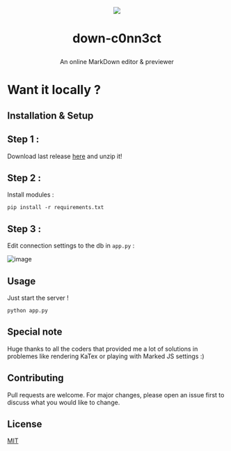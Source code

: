 <p align="center"><img src="https://github.com/0adri3n/down--c0nn3ct/assets/62818208/4316f14e-3cd2-41aa-a16f-f4d53a2926f2"></p>

# <p align="center"> down-c0nn3ct </p>
<p align="center">
An online MarkDown editor &amp; previewer
</p>

# Want it locally ?

## Installation & Setup

<h2>Step 1 :</h2>

Download last release <a href="https://github.com/0adri3n/releases">here</a> and unzip it!

<h2>Step 2 :</h2>

Install modules :
```
pip install -r requirements.txt
```

<h2>Step 3 :</h2>

Edit connection settings to the db in ```app.py``` :

![image](https://github.com/0adri3n/down--c0nn3ct/assets/62818208/f77ad116-678d-495a-b992-18ff02214f6b)


## Usage

Just start the server !

```
python app.py
```

## Special note

Huge thanks to all the coders that provided me a lot of solutions in problemes like rendering KaTex or playing with Marked JS settings :)

## Contributing
Pull requests are welcome. For major changes, please open an issue first to discuss what you would like to change.


## License
[MIT](https://choosealicense.com/licenses/mit/)


